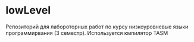 # lowLevel
Репозиторий для лабороторных работ  по курсу низкоуровневые языки программирвания (3 семестр). Используется кмпилятор TASM
